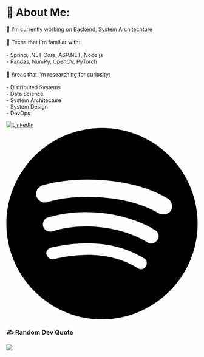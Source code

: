 # 💫 About Me:
🔭 I’m currently working on Backend, System Architechture <br><br>🙌 Techs that I'm familiar with:<br><br>- Spring, .NET Core, ASP.NET, Node.js <br>- Pandas, NumPy, OpenCV, PyTorch<br><br>👀 Areas that I’m researching for curiosity:<br><br>- Distributed Systems <br>- Data Science <br>- System Architecture <br>- System Design <br>- DevOps

[![LinkedIn](https://img.shields.io/badge/LinkedIn-%230077B5.svg?logo=linkedin&logoColor=white)](https://linkedin.com/in/mahmutenescevik)  <a href="https://open.spotify.com/user/x1i9db1ts8b0jbzxuieydtt68?si=5f549e97cff14e4f" target="_blank" rel="noopener noreferrer">
  <svg role="img" viewBox="0 0 24 24" xmlns="http://www.w3.org/2000/svg">
    <path d="M12 0C5.4 0 0 5.4 0 12s5.4 12 12 12 12-5.4 12-12S18.66 0 12 0zm5.521 17.34c-.24.359-.66.48-1.021.24-2.82-1.74-6.36-2.101-10.561-1.141-.418.122-.779-.179-.899-.539-.12-.421.18-.78.54-.9 4.56-1.021 8.52-.6 11.64 1.32.42.18.479.659.301 1.02zm1.44-3.3c-.301.42-.841.6-1.262.3-3.239-1.98-8.159-2.58-11.939-1.38-.479.12-1.02-.12-1.14-.6-.12-.48.12-1.021.6-1.141C9.6 9.9 15 10.561 18.72 12.84c.361.181.54.78.241 1.2zm.12-3.36C15.24 8.4 8.82 8.16 5.16 9.301c-.6.179-1.2-.181-1.38-.721-.18-.601.18-1.2.72-1.381 4.26-1.26 11.28-1.02 15.721 1.621.539.3.719 1.02.419 1.56-.299.421-1.02.599-1.559.3z"/>
  </svg>
</a>

### ✍️ Random Dev Quote
![](https://quotes-github-readme.vercel.app/api?type=vertical&theme=radical)
